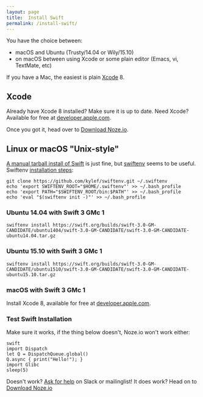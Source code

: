 ```yaml
---
layout: page
title:  Install Swift
permalink: /install-swift/
---
```


You have the choice between:

- macOS and Ubuntu (Trusty/14.04 or Wily/15.10)
- on macOS between using Xcode or some plain editor (Emacs, vi, TextMate, etc)

If you have a Mac, the easiest is plain [Xcode](#xcode) 8.

## Xcode

Already have Xcode 8 installed? Make sure it is up to date.
Need Xcode? Available for free at
[developer.apple.com](https://developer.apple.com/xcode/download/).

Once you got it, head over to [Download Noze.io](/start/#download-nozeio).

## Linux or macOS "Unix-style"

[A manual tarball install of Swift](https://swift.org/download/#releases)
is just fine,
but [swiftenv](https://github.com/kylef/swiftenv) seems to be useful.
Swiftenv [installation steps](https://github.com/kylef/swiftenv#installation):

    git clone https://github.com/kylef/swiftenv.git ~/.swiftenv
    echo 'export SWIFTENV_ROOT="$HOME/.swiftenv"' >> ~/.bash_profile
    echo 'export PATH="$SWIFTENV_ROOT/bin:$PATH"' >> ~/.bash_profile
    echo 'eval "$(swiftenv init -)"' >> ~/.bash_profile

### Ubuntu 14.04 with Swift 3 GMc 1

    swiftenv install https://swift.org/builds/swift-3.0-GM-CANDIDATE/ubuntu1404/swift-3.0-GM-CANDIDATE/swift-3.0-GM-CANDIDATE-ubuntu14.04.tar.gz

### Ubuntu 15.10 with Swift 3 GMc 1

    swiftenv install https://swift.org/builds/swift-3.0-GM-CANDIDATE/ubuntu1510/swift-3.0-GM-CANDIDATE/swift-3.0-GM-CANDIDATE-ubuntu15.10.tar.gz

### macOS with Swift 3 GMc 1

Install Xcode 8, available for free at
[developer.apple.com](https://developer.apple.com/xcode/download/).

### Test Swift Installation

Make sure it works, if the thing below doesn't, Noze.io won't work either:

    swift
    import Dispatch
    let Q = DispatchQueue.global()
    Q.async { print("Hello!"); }
    import Glibc
    sleep(5)

Doesn't work? [Ask for help](/about/#contact) on Slack or mailinglist!
It does work? Head on to [Download Noze.io](/start/#download-nozeio)
